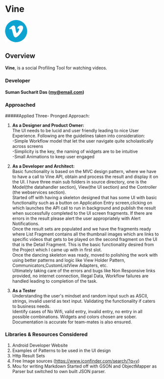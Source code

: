 # Vine

![Vine icon](https://github.com/sumandascoder/Vine/blob/develop/res/drawable-hdpi/ic_launcher.png)

## Overview

**Vine**, is a social Profiling Tool for watching videos.

### Developer

#### Suman Sucharit Das (my@email.com)

### Approached

#####Applied Three- Pronged Approach:
1. **As a Designer and Product Owner:**  
The UI needs to be lucid and user friendly leading to nice User Experience. Following are the guidelines taken into consideration:  
 	-Simple Workflow model that let the user navigate quite scholastically across screens  
	-Simplicity is the key, the naming of widgets are to be intuitive  
 	-Small Animations to keep user engaged  

2. **As a Developer and Architect:**  
Basic functionality is based on the MVC design pattern, where we have to have a call to Vine API, obtain and process the result and display it on the UI.  I have three main sub folders in source directory, one is the Model(the datahandler section), View(the UI section) and the Controller (the webservices section).  
Started off with having a skeleton designed that has some UI with basic functionality such as a button on Application Entry screen,clicking on which launches the API call to run in background and publish the result when successfully completed to the UI screen fragments. If there are errors in the result please alert the user appropriately with Alert Notifications.  
Once the result sets are populated and we have the fragments ready where List Fragment contains all the thumbnail images which are links to specific videos that gets to be played on the second fragment on the UI that is the Detail Fragment. This is the basic functionality desired from the Project which I came up with in first slot.  
Once the dancing skeleton was ready, moved to polishing the work with using better patterns and logic like View Holder Pattern, Communicators,CustomListView Adapters, etc.    
Ultimately taking care of the errors and bugs like Non Responsive links provided, no internet connection, Illegal Data, Workflow failures are handled leading to completion of the task.  

3. **As a Tester**  
Understanding the user's mindset and random input such as ASCII, strings, invalid userid as text input. Validating the functionality if caters to business needs.  
Identify cases of No Wifi, valid entry, invalid entry, no entry in all possible combinations. Widgets and colors chosen are sober. 
Documentation is accurate for team-mates is also ensured. 

### Libraries & Resources Considered
1. Android Developer Website
2. Examples of Patterns to be used in the UI design
3. Http Result Sets
4. Free Image sources (https://www.iconfinder.com/search/?q=v)
5. Mou for writing Markdown
Started off with GSON and ObjectMapper as Parser but switched to own built JSON parser.



